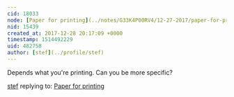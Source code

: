 ```yaml
---
cid: 18033
node: [Paper for printing](../notes/G33K4P00RV4/12-27-2017/paper-for-printing)
nid: 15439
created_at: 2017-12-28 20:17:09 +0000
timestamp: 1514492229
uid: 482758
author: [stef](../profile/stef)
---
```


Depends what you're printing. Can you be more specific?

[stef](../profile/stef) replying to: [Paper for printing](../notes/G33K4P00RV4/12-27-2017/paper-for-printing)

